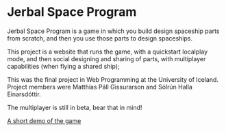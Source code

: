 Jerbal Space Program
====================

Jerbal Space Program is a game in which you build design spaceship parts from scratch,
and then you use those parts to design spaceships.

This project is a website that runs the game, with a quickstart localplay mode,
and then social designing and sharing of parts, with multiplayer capabilities (when flying a shared ship);

This was the final project in Web Programming at the
University of Iceland. Project members were Matthías Páll Gissurarson and Sólrún Halla Einarsdóttir.

The multiplayer is still in beta, bear that in mind!

[A short demo of the game](http://youtu.be/6cwalUbIsYM)
